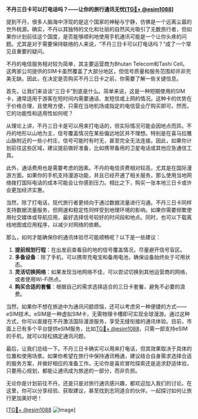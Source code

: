 **不丹三日卡可以打电话吗？——让你的旅行通讯无忧[[TG💪+ @esim1088](https://t.me/s/esim1088)]**

提到不丹，很多人脑海中浮现的是这个国家的神秘与宁静，仿佛是一个远离尘嚣的世外桃源。确实，不丹以其独特的文化和壮丽的自然风光吸引了无数旅行者，但如果你计划前往这个国度，是否能够顺利地使用手机通讯可能是一个让你头疼的问题。尤其是对于需要保持联络的人来说，“不丹三日卡可以打电话吗？”成了一个常见且重要的疑问。

不丹的电信服务相对较为简单，其主要运营商为Bhutan Telecom和Tashi Cell。这两家公司提供的SIM卡虽然覆盖了大部分地区，但信号质量和服务范围却并非完美无缺。因此，在决定是否购买不丹三日卡之前，你需要了解一些关键信息。

首先，让我们来谈谈“三日卡”到底是什么。简单来说，这是一种短期使用的SIM卡，通常适用于游客在短时间内需要通话、发短信或上网的情况。这种卡的优势在于价格合理，且使用方便，只需在当地机场或指定的电信营业厅购买即可。然而，它的功能性和适用性如何呢？

从理论上讲，不丹三日卡是可以用来打电话的，但实际情况可能会因地点而异。不丹的地形以山地为主，信号覆盖情况在某些偏远地区并不理想。特别是在喜马拉雅山脉附近的一些小村庄，信号可能时有时无，甚至完全无法连接。因此，如果你计划前往这些区域，建议提前做好准备，比如携带备用的卫星电话或其他应急通信工具。

此外，通话费用也是需要考虑的因素。不丹的电信资费相对较高，尤其是在国际漫游方面。如果你的手机支持漫游功能，并且已经开通了相关服务，那么使用当地网络拨打国际电话的成本可能会让你感到压力。相比之下，购买一张本地三日卡或许会更加经济实惠。

当然，除了打电话，现代旅行者更倾向于通过数据流量进行沟通。不丹三日卡同样支持数据流量服务，但网速和稳定性同样受到地理环境的影响。如果你需要频繁使用社交媒体或导航应用，最好选择信号较好的时间段和地点。同时，也可以下载离线地图或应用程序，以减少对网络的依赖。

那么，如何才能确保你的通讯体验尽可能顺畅呢？以下是一些建议：

1. **提前规划行程**：在出发前查看目的地的信号覆盖情况，尽量避开信号盲区。
2. **多备设备**：除了手机，可以携带充电宝和备用电池，确保设备始终处于可用状态。
3. **灵活切换网络**：如果发现当地网络不佳，可以尝试切换到其他运营商的网络，或者使用Wi-Fi热点。
4. **购买合适的套餐**：根据自己的需求选择适合的三日卡套餐，避免不必要的浪费。

当然，如果你不想在旅途中为通讯问题烦恼，还可以考虑另一种便捷的方式——eSIM技术。eSIM是一种虚拟SIM卡，无需物理卡槽即可实现全球漫游。通过这种方式，你可以直接在不丹激活国际漫游服务，享受无缝衔接的通讯体验。目前，市面上已有多个平台提供eSIM服务，比如[TG💪+ @esim1088](https://t.me/s/esim1088)，只需一部支持eSIM的手机，就可以轻松搞定通讯问题。

最后，让我们总结一下。不丹三日卡确实可以用来打电话，但其效果取决于具体的位置和使用场景。如果你希望在旅行中保持通讯畅通，建议结合自身需求选择合适的服务方案，并做好相应的准备工作。无论你是喜欢冒险探索还是追求舒适体验，只要用心规划，都能让通讯成为旅途的一部分，而非负担。

无论你是计划前往不丹，还是只是对旅行通讯感兴趣，都欢迎加入我们的讨论。在这里，你可以分享经验、获取建议，甚至找到志同道合的伙伴。一起探讨如何让旅行更加美好吧！

[[TG💪+ @esim1088](https://t.me/s/esim1088) ![Image](https://i.postimg.cc/4NQfJmqS/Snipaste-2025-05-13-00-14-12.png)]